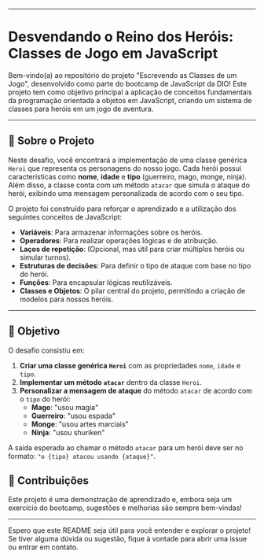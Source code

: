-----

# Desvendando o Reino dos Heróis: Classes de Jogo em JavaScript

Bem-vindo(a) ao repositório do projeto "Escrevendo as Classes de um Jogo", desenvolvido como parte do bootcamp de JavaScript da DIO\! Este projeto tem como objetivo principal a aplicação de conceitos fundamentais da programação orientada a objetos em JavaScript, criando um sistema de classes para heróis em um jogo de aventura.

-----

## 🚀 Sobre o Projeto

Neste desafio, você encontrará a implementação de uma classe genérica `Heroi` que representa os personagens do nosso jogo. Cada herói possui características como **nome**, **idade** e **tipo** (guerreiro, mago, monge, ninja). Além disso, a classe conta com um método `atacar` que simula o ataque do herói, exibindo uma mensagem personalizada de acordo com o seu tipo.

O projeto foi construído para reforçar o aprendizado e a utilização dos seguintes conceitos de JavaScript:

  * **Variáveis**: Para armazenar informações sobre os heróis.
  * **Operadores**: Para realizar operações lógicas e de atribuição.
  * **Laços de repetição**: (Opcional, mas útil para criar múltiplos heróis ou simular turnos).
  * **Estruturas de decisões**: Para definir o tipo de ataque com base no tipo do herói.
  * **Funções**: Para encapsular lógicas reutilizáveis.
  * **Classes e Objetos**: O pilar central do projeto, permitindo a criação de modelos para nossos heróis.

-----

## 🎯 Objetivo

O desafio consistiu em:

1.  **Criar uma classe genérica `Heroi`** com as propriedades `nome`, `idade` e `tipo`.
2.  **Implementar um método `atacar`** dentro da classe `Heroi`.
3.  **Personalizar a mensagem de ataque** do método `atacar` de acordo com o `tipo` do herói:
      * **Mago**: "usou magia"
      * **Guerreiro**: "usou espada"
      * **Monge**: "usou artes marciais"
      * **Ninja**: "usou shuriken"

A saída esperada ao chamar o método `atacar` para um herói deve ser no formato: `"o {tipo} atacou usando {ataque}"`.

## 🤝 Contribuições

Este projeto é uma demonstração de aprendizado e, embora seja um exercício do bootcamp, sugestões e melhorias são sempre bem-vindas\!

-----

Espero que este README seja útil para você entender e explorar o projeto\! Se tiver alguma dúvida ou sugestão, fique à vontade para abrir uma issue ou entrar em contato.